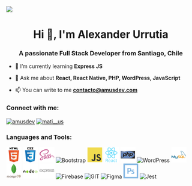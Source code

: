 <img src="https://amusdev.com/imagesrepository/banner-git.jpg" />
<h1 align="center">Hi 👋, I'm Alexander Urrutia</h1>
<h3 align="center">A passionate Full Stack Developer from Santiago, Chile</h3>

- 🌱 I’m currently learning **Express JS**

- 💬 Ask me about **React, React Native, PHP, WordPress, JavaScript**

- 📫 You can write to me **contacto@amusdev.com**

<h3 align="left">Connect with me:</h3>
<p align="left">
<a href="https://linkedin.com/in/amusdev" target="blank"><img align="center" src="https://raw.githubusercontent.com/rahuldkjain/github-profile-readme-generator/master/src/images/icons/Social/linked-in-alt.svg" alt="amusdev" height="30" width="40" /></a>
<a href="https://instagram.com/mati__us" target="blank"><img align="center" src="https://raw.githubusercontent.com/rahuldkjain/github-profile-readme-generator/master/src/images/icons/Social/instagram.svg" alt="mati__us" height="30" width="40" /></a>
</p>

<h3 align="left">Languages and Tools:</h3>
<p align="left">
     <img src="https://raw.githubusercontent.com/devicons/devicon/master/icons/html5/html5-original-wordmark.svg" alt="
          HTML5" width="40" height="40"/>
     <img src="https://raw.githubusercontent.com/devicons/devicon/master/icons/css3/css3-original-wordmark.svg" alt="
          CSS3" width="40" height="40"/>
     <img src="https://raw.githubusercontent.com/devicons/devicon/master/icons/sass/sass-original.svg" alt="
          Sass" width="40" height="40"/>
     <img src="https://cdn.worldvectorlogo.com/logos/bootstrap-5-1.svg" alt="
     Bootstrap" width="40" height="40"/>
     <img src="https://raw.githubusercontent.com/devicons/devicon/master/icons/javascript/javascript-original.svg" alt="
     JavaScript" width="40" height="40"/>
     <img src="https://raw.githubusercontent.com/devicons/devicon/master/icons/react/react-original-wordmark.svg" alt="
     React JS" width="40" height="40"/>
     <img src="https://raw.githubusercontent.com/devicons/devicon/master/icons/php/php-original.svg" alt="
     PHP" width="40" height="40"/>
     <img src="https://upload.wikimedia.org/wikipedia/commons/thumb/0/09/Wordpress-Logo.svg/1200px-Wordpress-Logo.svg.png" alt="
     WordPress" width="40" height="40"/>
     <img src="https://raw.githubusercontent.com/devicons/devicon/master/icons/mysql/mysql-original-wordmark.svg" alt="
     MySQL" width="40" height="40"/>
     <img src="https://raw.githubusercontent.com/devicons/devicon/master/icons/mongodb/mongodb-original-wordmark.svg" alt="
     MongoDB" width="40" height="40"/>
     <img src="https://raw.githubusercontent.com/devicons/devicon/master/icons/nodejs/nodejs-original-wordmark.svg" alt="
     NodeJS" width="40" height="40"/>
     <img src="https://raw.githubusercontent.com/devicons/devicon/master/icons/express/express-original-wordmark.svg" alt="
     Express JS" width="40" height="40"/>
     <img src="https://camo.githubusercontent.com/dd4b2422ed3bfc9da88c43d18550375c66f9584327dff7ecc19315ce50b96f07/68747470733a2f2f7777772e766563746f726c6f676f2e7a6f6e652f6c6f676f732f66697265626173652f66697265626173652d69636f6e2e737667" alt="
     Firebase" width="40" height="40"/>
     <img src="https://camo.githubusercontent.com/fbfcb9e3dc648adc93bef37c718db16c52f617ad055a26de6dc3c21865c3321d/68747470733a2f2f7777772e766563746f726c6f676f2e7a6f6e652f6c6f676f732f6769742d73636d2f6769742d73636d2d69636f6e2e737667" alt="
     GIT" width="40" height="40"/>
     <img src="https://camo.githubusercontent.com/ed93c2b000a76ceaad1503e7eb9356591b885227e82a36a005b9d3498b303ba5/68747470733a2f2f7777772e766563746f726c6f676f2e7a6f6e652f6c6f676f732f6669676d612f6669676d612d69636f6e2e737667" alt="
     Figma" width="40" height="40"/>
     <img src="https://raw.githubusercontent.com/devicons/devicon/master/icons/photoshop/photoshop-line.svg" alt="
     Photoshop" width="40" height="40"/>
     <img src="https://camo.githubusercontent.com/ce0a32825268b09cd5e0fc7c2a09c587a708491427cb794cade8f1866f7284c6/68747470733a2f2f7777772e766563746f726c6f676f2e7a6f6e652f6c6f676f732f6a6573746a73696f2f6a6573746a73696f2d69636f6e2e737667" alt="
     Jest" width="40" height="40"/>
</p>
